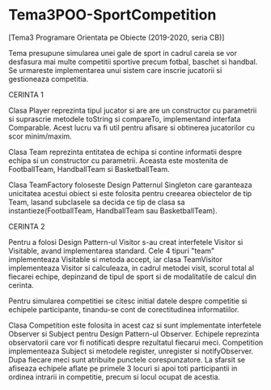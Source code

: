 # Tema3POO-SportCompetition
[Tema3 Programare Orientata pe Obiecte (2019-2020, seria CB)]


Tema presupune simularea unei gale de sport in cadrul careia se vor desfasura
mai multe competitii sportive precum fotbal, baschet si handbal. Se urmareste
implementarea unui sistem care inscrie jucatorii si gestioneaza competitia.

CERINTA 1

Clasa Player reprezinta tipul jucator si are are un constructor cu parametrii
si suprascrie metodele toString si compareTo, implementand interfata Comparable.
Acest lucru va fi util pentru afisare si obtinerea jucatorilor cu scor minim/maxim.

Clasa Team reprezinta entitatea de echipa si contine informatii despre echipa
si un constructor cu parametrii. Aceasta este mostenita de FootballTeam, 
HandballTeam si BasketballTeam.

Clasa TeamFactory foloseste Design Patternul Singleton care garanteaza unicitatea
acestui obiect si este folosita pentru creearea obiectelor de tip Team, lasand
subclasele sa decida ce tip de clasa sa instantieze(FootballTeam, HandballTeam 
sau BasketballTeam).

CERINTA 2

Pentru a folosi Design Pattern-ul Visitor s-au creat interfetele Visitor si 
Visitable, avand implementarea standard. Cele 4 tipuri "team" implementeaza 
Visitable si metoda accept, iar clasa TeamVisitor implementeaza Visitor
si calculeaza, in cadrul metodei visit, scorul total al fiecarei echipe, depinzand
de tipul de sport si de modalitatile de calcul din cerinta.

Pentru simularea competitiei se citesc initial datele despre competitie si 
echipele participante, tinandu-se cont de corectitudinea informatiilor.

Clasa Competition este folosita in acest caz si sunt implementate interfetele
Observer si Subject pentru Design Pattern-ul Observer. Echipele reprezinta
observatorii care vor fi notificati despre rezultatul fiecarui meci.
Competition implementeaza Subject si metodele register, unregister si 
notifyObserver. Dupa fiecare meci sunt atribuite punctele corespunzatore.
La sfarsit se afiseaza echipele aflate pe primele 3 locuri si apoi toti participantii
in ordinea intrarii in competitie, precum si locul ocupat de acestia.
